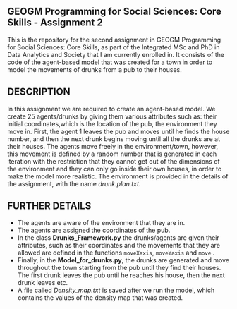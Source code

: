 ## GEOGM Programming for Social Sciences: Core Skills - Assignment 2
This is the repository for the second assignment in GEOGM Programming for Social Sciences: Core Skills, as part of the Integrated MSc and PhD in Data Analytics and Society that I am currently enrolled in. It consists of the code of the agent-based model that was created for a town in order to model the movements of drunks from a pub to their houses.

## DESCRIPTION
In this assignment we are required to create an agent-based model. We create 25 agents/drunks by giving them various attributes such as: their initial coordinates,which is the location of the pub, the environment they move in. First, the agent 1 leaves the pub and moves until he finds the house number, and then the next drunk begins moving until all the drunks are at their houses. The agents move freely in the environment/town, however, this movement is defined by a random number that is generated in each iteration with the restriction that they cannot get out of the dimensions of the environment and they can only go inside their own houses, in order to make the model more realistic. The environment is provided in the details of the assignment, with the name *drunk.plan.txt*.

## FURTHER DETAILS

* The agents are aware of the environment that they are in.
* The agents are assigned the coordinates of the pub.
* In the class **Drunks_Framework.py** the drunks/agents are given their attributes, such as their coordinates and the movements that they are allowed are defined in the functions `moveXaxis`, `moveYaxis` and `move` .
* Finally, in the **Model_for_drunks.py**, the drunks are generated and move throughout the town starting from the pub until they find their houses. The first drunk leaves the pub until he reaches his house, then the next drunk leaves etc.
* A file called *Density_map.txt* is saved after we run the model, which contains the values of the density map that was created. 
